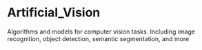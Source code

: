 # Artificial_Vision
Algorithms and models for computer vision tasks. Including image recognition, object detection, semantic segmentation, and more

